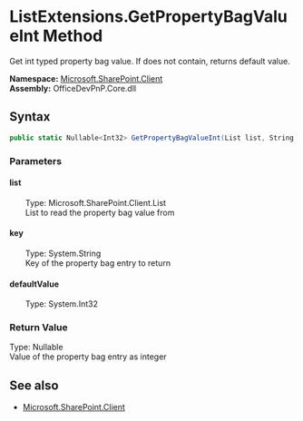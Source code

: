 # ListExtensions.GetPropertyBagValueInt Method  
Get int typed property bag value. If does not contain, returns default value.  

**Namespace:** [Microsoft.SharePoint.Client](Microsoft.SharePoint.Client.md)  
**Assembly:** OfficeDevPnP.Core.dll  
## Syntax
```C#
public static Nullable<Int32> GetPropertyBagValueInt(List list, String key, Int32 defaultValue)
```
### Parameters
#### list  
&emsp;&emsp;Type: Microsoft.SharePoint.Client.List  
&emsp;&emsp;List to read the property bag value from  

#### key  
&emsp;&emsp;Type: System.String  
&emsp;&emsp;Key of the property bag entry to return  

#### defaultValue  
&emsp;&emsp;Type: System.Int32  

### Return Value
Type: Nullable<Int32>  
Value of the property bag entry as integer

## See also
- [Microsoft.SharePoint.Client](Microsoft.SharePoint.Client.md)
